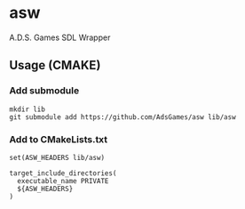 # asw

A.D.S. Games SDL Wrapper

## Usage (CMAKE)

### Add submodule

```
mkdir lib
git submodule add https://github.com/AdsGames/asw lib/asw
```

### Add to CMakeLists.txt

```
set(ASW_HEADERS lib/asw)

target_include_directories(
  executable_name PRIVATE
  ${ASW_HEADERS}
)
```
